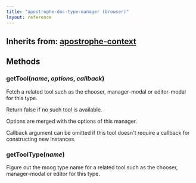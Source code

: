 ```yaml
---
title: "apostrophe-doc-type-manager (browser)"
layout: reference
---
```

## Inherits from: [apostrophe-context](../apostrophe-utils/browser-apostrophe-context.html)

## Methods
### getTool(*name*, *options*, *callback*)
Fetch a related tool such as the chooser, manager-modal or editor-modal for this type.

Return false if no such tool is available.

Options are merged with the options of this manager.

Callback argument can be omitted if this tool doesn't require a callback for
constructing new instances.
### getToolType(*name*)
Figure out the moog type name for a related tool such as the chooser, manager-modal
or editor for this type.
